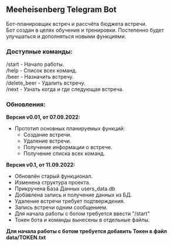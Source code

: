 ## Meeheisenberg Telegram Bot  

Бот-планировщик встреч и рассчёта бюджета встречи.  
Бот создан в целях обучения и тренировки. Постепенно будет улучшаться и дополняться новыми функциями.

### Доступные команды:  

/start - Начало работы.  
/help - Список всех команд.  
/beer - Назначить встречу.  
/delete_beer - Удалить встречу.  
/next - Узнать когда и где следующая встреча.  


### Обновления:
**Версия v0.01, от 07.09.2022:**
* Прототип основных планируемых функций:  
    * Создание встречи.
    * Удаление встречи.
    * Получение информации о встрече.
    * Получение списка всех команд.  

**Версия v0.1, от 11.09.2022:**  
* Обновлён старый функционал.
* Изменена структура проекта.
* Прикручена База Данных users_data.db
* Добавлена запись и получение данных из БД.
* Удаление встречи требует подтверждения.
* Запись встречи одним сообщением.
* Для начала работы с ботом требуется ввести "/start"
* Токен бота и команды вынесены в отдельные файлы.  

**Для начала работы с ботом требуется добавить Токен в файл data/TOKEN.txt**


